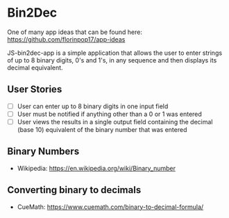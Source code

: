 # Bin2Dec
One of many app ideas that can be found here: https://github.com/florinpop17/app-ideas

JS-bin2dec-app is a simple application that allows the user to enter strings of up to 8 binary digits, 0's
and 1's, in any sequence and then displays its decimal equivalent.

## User Stories

-   [ ] User can enter up to 8 binary digits in one input field
-   [ ] User must be notified if anything other than a 0 or 1 was entered
-   [ ] User views the results in a single output field containing the decimal (base 10) equivalent of the binary number that was entered

## Binary Numbers
-   Wikipedia: https://en.wikipedia.org/wiki/Binary_number

## Converting binary to decimals
-   CueMath: https://www.cuemath.com/binary-to-decimal-formula/
